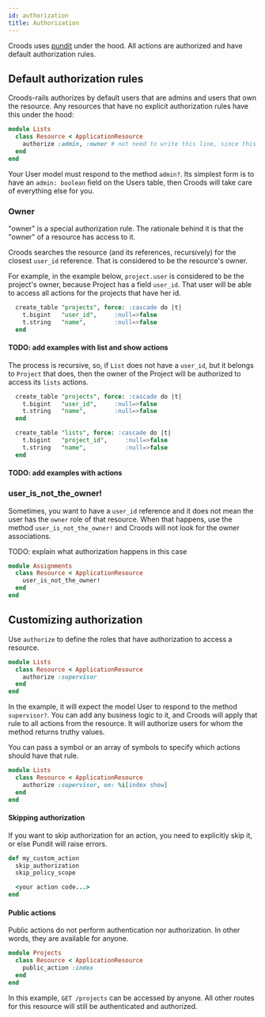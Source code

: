 ```yaml
---
id: authorization
title: Authorization
---
```


Croods uses [pundit](https://github.com/varvet/pundit) under the hood. All actions are authorized and have default authorization rules.

## Default authorization rules

Croods-rails authorizes by default users that are admins and users that own the resource.
Any resources that have no explicit authorization rules have this under the hood:

```ruby
module Lists
  class Resource < ApplicationResource
    authorize :admin, :owner # not need to write this line, since this is the default
  end
end
```

Your User model must respond to the method `admin?`. Its simplest form is to have an `admin: boolean` field on the Users table, then Croods will take care of everything else for you.

### Owner

"owner" is a special authorization rule. The rationale behind it is that the "owner" of a resource has access to it.

Croods searches the resource (and its references, recursively) for the closest `user_id` reference. That is considered to be the resource's owner.

For example, in the example below, `project.user` is considered to be the project's owner, because Project has a field `user_id`. That user will be able to access all actions for the projects that have her id.

```sql
  create_table "projects", force: :cascade do |t|
    t.bigint   "user_id",     :null=>false
    t.string   "name",        :null=>false
  end
```

#### TODO: add examples with list and show actions

The process is recursive, so, if `List` does not have a `user_id`, but it belongs to `Project` that does, then the owner of the Project will be authorized to access its `lists` actions.

```sql
  create_table "projects", force: :cascade do |t|
    t.bigint   "user_id",     :null=>false
    t.string   "name",        :null=>false
  end

  create_table "lists", force: :cascade do |t|
    t.bigint   "project_id",     :null=>false
    t.string   "name",           :null=>false
  end
```

#### TODO: add examples with actions

### user_is_not_the_owner!

Sometimes, you want to have a `user_id` reference and it does not mean the user has the `owner` role of that resource. When that happens, use the method `user_is_not_the_owner!` and Croods will not look for the owner associations.

TODO: explain what authorization happens in this case

```ruby
module Assignments
  class Resource < ApplicationResource
    user_is_not_the_owner!
  end
end
```

## Customizing authorization

Use `authorize` to define the roles that have authorization to access a resource.

```ruby
module Lists
  class Resource < ApplicationResource
    authorize :supervisor
  end
end
```

In the example, it will expect the model User to respond to the method `supervisor?`. You can add any business logic to it, and Croods will apply that rule to all actions from the resource. It will authorize users for whom the method returns truthy values.

You can pass a symbol or an array of symbols to specify which actions should have that rule.

```ruby
module Lists
  class Resource < ApplicationResource
    authorize :supervisor, on: %i[index show]
  end
end
```

#### Skipping authorization

If you want to skip authorization for an action, you need to explicitly skip it, or else Pundit will raise errors.

```ruby
def my_custom_action
  skip_authorization
  skip_policy_scope

  <your action code...>
end
```

#### Public actions

Public actions do not perform authentication nor authorization. In other words, they are available for anyone.

```ruby
module Projects
  class Resource < ApplicationResource
    public_action :index
  end
end
```

In this example, `GET /projects` can be accessed by anyone. All other routes for this resource will still be authenticated and authorized.
